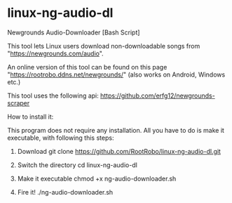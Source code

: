 # linux-ng-audio-dl
Newgrounds Audio-Downloader [Bash Script]


This tool lets Linux users download non-downloadable songs from "https://newgrounds.com/audio".


An online version of this tool can be found on this page "https://rootrobo.ddns.net/newgrounds/" (also works on Android, Windows etc.)

This tool uses the following api: https://github.com/erfg12/newgrounds-scraper

How to install it:


This program does not require any installation. All you have to do is make it executable, with following this steps:

1. Download
git clone https://github.com/RootRobo/linux-ng-audio-dl.git

2. Switch the directory
cd linux-ng-audio-dl

3. Make it executable
chmod +x ng-audio-downloader.sh

4. Fire it!
./ng-audio-downloader.sh
